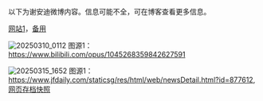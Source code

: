以下为谢安迪微博内容。信息可能不全，可在博客查看更多信息。

[网站1](https://blog.755554.xyz/post/baidu.html)，[备用](https://lsyyyy11.github.io/post/baidu.html)

![20250310_0112](github.com/lsyyyy01-web/github-blog-files/baidu/20250310_0112.png?raw=true)
图源1：<https://www.bilibili.com/opus/1045268359842627591>

![20250315_1652](github.com/lsyyyy01-web/github-blog-files/baidu/20250315_1652.png?raw=true)
图源1：<https://www.jfdaily.com/staticsg/res/html/web/newsDetail.html?id=877612>,[网页存档快照](http://web.archive.org/web/20250319125733/https://www.jfdaily.com/staticsg/res/html/web/newsDetail.html?id=877612)
